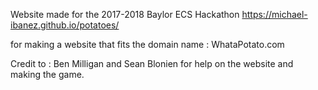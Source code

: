 Website made for the 2017-2018 Baylor ECS Hackathon
https://michael-ibanez.github.io/potatoes/

for making a website that fits the domain name : WhataPotato.com

Credit to : Ben Milligan and Sean Blonien for help on the website and making the game.
